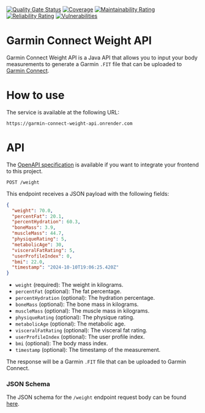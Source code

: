 [![Quality Gate Status](https://sonarcloud.io/api/project_badges/measure?project=marcelorodrigo_garmin-connect-weight-api&metric=alert_status)](https://sonarcloud.io/summary/new_code?id=marcelorodrigo_garmin-connect-weight-api)
[![Coverage](https://sonarcloud.io/api/project_badges/measure?project=marcelorodrigo_garmin-connect-weight-api&metric=coverage)](https://sonarcloud.io/summary/new_code?id=marcelorodrigo_garmin-connect-weight-api)
[![Maintainability Rating](https://sonarcloud.io/api/project_badges/measure?project=marcelorodrigo_garmin-connect-weight-api&metric=sqale_rating)](https://sonarcloud.io/summary/new_code?id=marcelorodrigo_garmin-connect-weight-api)
[![Reliability Rating](https://sonarcloud.io/api/project_badges/measure?project=marcelorodrigo_garmin-connect-weight-api&metric=reliability_rating)](https://sonarcloud.io/summary/new_code?id=marcelorodrigo_garmin-connect-weight-api)
[![Vulnerabilities](https://sonarcloud.io/api/project_badges/measure?project=marcelorodrigo_garmin-connect-weight-api&metric=vulnerabilities)](https://sonarcloud.io/summary/new_code?id=marcelorodrigo_garmin-connect-weight-api)

# Garmin Connect Weight API

Garmin Connect Weight API is a Java API that allows you to input your body measurements to generate a Garmin `.FIT` file
that can be uploaded to [Garmin Connect](https://connect.garmin.com).

# How to use

The service is available at the following URL:

```
https://garmin-connect-weight-api.onrender.com
```

# API

The [OpenAPI specification](doc/openapi.yml) is available if you want to integrate your frontend to this project.

```
POST /weight
```

This endpoint receives a JSON payload with the following fields:

```json
{
  "weight": 70.0,
  "percentFat": 20.1,
  "percentHydration": 60.3,
  "boneMass": 3.9,
  "muscleMass": 44.7,
  "physiqueRating": 5,
  "metabolicAge": 30,
  "visceralFatRating": 5,
  "userProfileIndex": 0,
  "bmi": 22.0,
  "timestamp": "2024-10-10T19:06:25.420Z"
}
```

- `weight` (required): The weight in kilograms.
- `percentFat` (optional): The fat percentage.
- `percentHydration` (optional): The hydration percentage.
- `boneMass` (optional): The bone mass in kilograms.
- `muscleMass` (optional): The muscle mass in kilograms.
- `physiqueRating` (optional): The physique rating.
- `metabolicAge` (optional): The metabolic age.
- `visceralFatRating` (optional): The visceral fat rating.
- `userProfileIndex` (optional): The user profile index.
- `bmi` (optional): The body mass index.
- `timestamp` (optional): The timestamp of the measurement.

The response will be a Garmin `.FIT` file that can be uploaded to Garmin Connect.

### JSON Schema

The JSON schema for the `/weight` endpoint request body can be found [here](doc/json-schema.json).